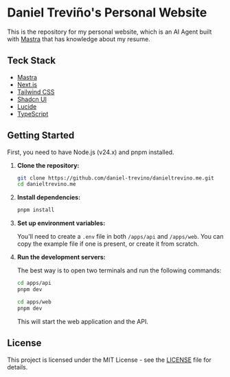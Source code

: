 # Daniel Treviño's Personal Website

This is the repository for my personal website, which is an AI Agent built with [Mastra](https://mastra.ai) that has knowledge about my resume.

## Teck Stack

- [Mastra](https://mastra.ai)
- [Next.js](https://nextjs.org)
- [Tailwind CSS](https://tailwindcss.com)
- [Shadcn UI](https://ui.shadcn.com)
- [Lucide](https://lucide.dev)
- [TypeScript](https://www.typescriptlang.org)

## Getting Started

First, you need to have Node.js (v24.x) and pnpm installed.

1.  **Clone the repository:**

    ```bash
    git clone https://github.com/daniel-trevino/danieltrevino.me.git
    cd danieltrevino.me
    ```

2.  **Install dependencies:**

    ```bash
    pnpm install
    ```

3.  **Set up environment variables:**

    You'll need to create a `.env` file in both `/apps/api` and `/apps/web`. You can copy the example file if one is present, or create it from scratch.

4.  **Run the development servers:**

    The best way is to open two terminals and run the following commands:


    ```bash
    cd apps/api
    pnpm dev
    ```

    ```bash
    cd apps/web
    pnpm dev
    ```

    This will start the web application and the API.

## License

This project is licensed under the MIT License - see the [LICENSE](LICENSE) file for details.